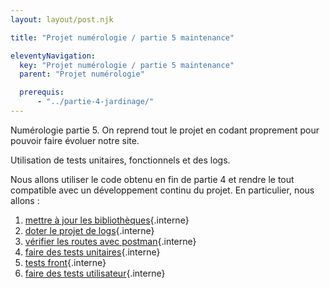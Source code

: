 ```yaml
---
layout: layout/post.njk

title: "Projet numérologie / partie 5 maintenance"

eleventyNavigation:
  key: "Projet numérologie / partie 5 maintenance"
  parent: "Projet numérologie"

  prerequis:
      - "../partie-4-jardinage/"
---
```


<!-- début résumé -->

Numérologie partie 5. On reprend tout le projet en codant proprement pour pouvoir faire évoluer notre site.

<!-- fin résumé -->

Utilisation de tests unitaires, fonctionnels et des logs.

Nous allons utiliser le code obtenu en fin de partie 4 et rendre le tout compatible avec un développement continu du projet. En particulier, nous allons :

1. [mettre à jour les bibliothèques](./1-mise-jour-des-bibliothèques){.interne}
2. [doter le projet de logs](./2-logs){.interne}
3. [vérifier les routes avec postman](./3-postman){.interne}
4. [faire des tests unitaires](./4-tests-unitaires){.interne}
5. [tests front](./5-tests-front){.interne}
6. [faire des tests utilisateur](./6-tests-utilisateurs){.interne}
